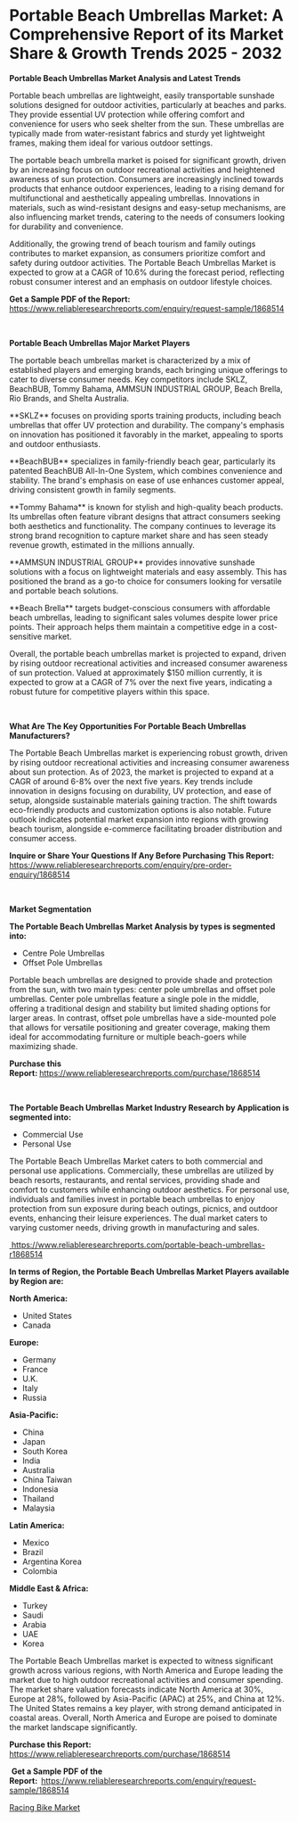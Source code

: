 <p><h1>Portable Beach Umbrellas Market: A Comprehensive Report of its Market Share & Growth Trends 2025 - 2032</h1></p><p><strong>Portable Beach Umbrellas Market Analysis and Latest Trends</strong></p>
<p><p>Portable beach umbrellas are lightweight, easily transportable sunshade solutions designed for outdoor activities, particularly at beaches and parks. They provide essential UV protection while offering comfort and convenience for users who seek shelter from the sun. These umbrellas are typically made from water-resistant fabrics and sturdy yet lightweight frames, making them ideal for various outdoor settings.</p><p>The portable beach umbrella market is poised for significant growth, driven by an increasing focus on outdoor recreational activities and heightened awareness of sun protection. Consumers are increasingly inclined towards products that enhance outdoor experiences, leading to a rising demand for multifunctional and aesthetically appealing umbrellas. Innovations in materials, such as wind-resistant designs and easy-setup mechanisms, are also influencing market trends, catering to the needs of consumers looking for durability and convenience.</p><p>Additionally, the growing trend of beach tourism and family outings contributes to market expansion, as consumers prioritize comfort and safety during outdoor activities. The Portable Beach Umbrellas Market is expected to grow at a CAGR of 10.6% during the forecast period, reflecting robust consumer interest and an emphasis on outdoor lifestyle choices.</p></p>
<p><strong>Get a Sample PDF of the Report:&nbsp;</strong> <a href="https://www.reliableresearchreports.com/enquiry/request-sample/1868514?utm_campaign=2788&utm_medium=2&utm_source=Github&utm_content=ia&utm_term=04042025&utm_id=portable-beach-umbrellas">https://www.reliableresearchreports.com/enquiry/request-sample/1868514</a></p>
<p>&nbsp;</p>
<p><strong>Portable Beach Umbrellas Major Market Players</strong></p>
<p><p>The portable beach umbrellas market is characterized by a mix of established players and emerging brands, each bringing unique offerings to cater to diverse consumer needs. Key competitors include SKLZ, BeachBUB, Tommy Bahama, AMMSUN INDUSTRIAL GROUP, Beach Brella, Rio Brands, and Shelta Australia.</p><p>**SKLZ** focuses on providing sports training products, including beach umbrellas that offer UV protection and durability. The company's emphasis on innovation has positioned it favorably in the market, appealing to sports and outdoor enthusiasts.</p><p>**BeachBUB** specializes in family-friendly beach gear, particularly its patented BeachBUB All-In-One System, which combines convenience and stability. The brand's emphasis on ease of use enhances customer appeal, driving consistent growth in family segments.</p><p>**Tommy Bahama** is known for stylish and high-quality beach products. Its umbrellas often feature vibrant designs that attract consumers seeking both aesthetics and functionality. The company continues to leverage its strong brand recognition to capture market share and has seen steady revenue growth, estimated in the millions annually.</p><p>**AMMSUN INDUSTRIAL GROUP** provides innovative sunshade solutions with a focus on lightweight materials and easy assembly. This has positioned the brand as a go-to choice for consumers looking for versatile and portable beach solutions.</p><p>**Beach Brella** targets budget-conscious consumers with affordable beach umbrellas, leading to significant sales volumes despite lower price points. Their approach helps them maintain a competitive edge in a cost-sensitive market.</p><p>Overall, the portable beach umbrellas market is projected to expand, driven by rising outdoor recreational activities and increased consumer awareness of sun protection. Valued at approximately $150 million currently, it is expected to grow at a CAGR of 7% over the next five years, indicating a robust future for competitive players within this space.</p></p>
<p>&nbsp;</p>
<p><strong>What Are The Key Opportunities For Portable Beach Umbrellas Manufacturers?</strong></p>
<p><p>The Portable Beach Umbrellas market is experiencing robust growth, driven by rising outdoor recreational activities and increasing consumer awareness about sun protection. As of 2023, the market is projected to expand at a CAGR of around 6-8% over the next five years. Key trends include innovation in designs focusing on durability, UV protection, and ease of setup, alongside sustainable materials gaining traction. The shift towards eco-friendly products and customization options is also notable. Future outlook indicates potential market expansion into regions with growing beach tourism, alongside e-commerce facilitating broader distribution and consumer access.</p></p>
<p><strong>Inquire or Share Your Questions If Any Before Purchasing This Report:</strong> <a href="https://www.reliableresearchreports.com/enquiry/pre-order-enquiry/1868514?utm_campaign=2788&utm_medium=2&utm_source=Github&utm_content=ia&utm_term=04042025&utm_id=portable-beach-umbrellas">https://www.reliableresearchreports.com/enquiry/pre-order-enquiry/1868514</a></p>
<p>&nbsp;</p>
<p><strong>Market Segmentation</strong></p>
<p><strong>The Portable Beach Umbrellas Market Analysis by types is segmented into:</strong></p>
<p><ul><li>Centre Pole Umbrellas</li><li>Offset Pole Umbrellas</li></ul></p>
<p><p>Portable beach umbrellas are designed to provide shade and protection from the sun, with two main types: center pole umbrellas and offset pole umbrellas. Center pole umbrellas feature a single pole in the middle, offering a traditional design and stability but limited shading options for larger areas. In contrast, offset pole umbrellas have a side-mounted pole that allows for versatile positioning and greater coverage, making them ideal for accommodating furniture or multiple beach-goers while maximizing shade.</p></p>
<p><strong>Purchase this Report:&nbsp;</strong><a href="https://www.reliableresearchreports.com/purchase/1868514?utm_campaign=2788&utm_medium=2&utm_source=Github&utm_content=ia&utm_term=04042025&utm_id=portable-beach-umbrellas">https://www.reliableresearchreports.com/purchase/1868514</a></p>
<p>&nbsp;</p>
<p><strong>The Portable Beach Umbrellas Market Industry Research by Application is segmented into:</strong></p>
<p><ul><li>Commercial Use</li><li>Personal Use</li></ul></p>
<p><p>The Portable Beach Umbrellas Market caters to both commercial and personal use applications. Commercially, these umbrellas are utilized by beach resorts, restaurants, and rental services, providing shade and comfort to customers while enhancing outdoor aesthetics. For personal use, individuals and families invest in portable beach umbrellas to enjoy protection from sun exposure during beach outings, picnics, and outdoor events, enhancing their leisure experiences. The dual market caters to varying customer needs, driving growth in manufacturing and sales.</p></p>
<p><a href="https://www.reliableresearchreports.com/portable-beach-umbrellas-r1868514?utm_campaign=2788&utm_medium=2&utm_source=Github&utm_content=ia&utm_term=04042025&utm_id=portable-beach-umbrellas">&nbsp;https://www.reliableresearchreports.com/portable-beach-umbrellas-r1868514</a></p>
<p><strong>In terms of Region, the Portable Beach Umbrellas Market Players available by Region are:</strong></p>
<p>
    <p> <strong> North America: </strong>
        <ul>
            <li>United States</li>
            <li>Canada</li>
        </ul>
        </p> 
    <p> <strong> Europe: </strong>
        <ul>
            <li>Germany</li>
            <li>France</li>
            <li>U.K.</li>
            <li>Italy</li>
            <li>Russia</li>
        </ul>
        </p> 
    <p> <strong> Asia-Pacific: </strong>
        <ul>
            <li>China</li>
            <li>Japan</li>
            <li>South Korea</li>
            <li>India</li>
            <li>Australia</li>
            <li>China Taiwan</li>
            <li>Indonesia</li>
            <li>Thailand</li>
            <li>Malaysia</li>
        </ul>
        </p> 
    <p> <strong> Latin America: </strong>
        <ul>
            <li>Mexico</li>
            <li>Brazil</li>
            <li>Argentina Korea</li>
            <li>Colombia</li>
        </ul>
        </p> 
    <p> <strong> Middle East & Africa: </strong>
        <ul>
            <li>Turkey</li>
            <li>Saudi</li>
            <li>Arabia</li>
            <li>UAE</li>
            <li>Korea</li>
        </ul>
    </p>
    </p>
<p><p>The Portable Beach Umbrellas market is expected to witness significant growth across various regions, with North America and Europe leading the market due to high outdoor recreational activities and consumer spending. The market share valuation forecasts indicate North America at 30%, Europe at 28%, followed by Asia-Pacific (APAC) at 25%, and China at 12%. The United States remains a key player, with strong demand anticipated in coastal areas. Overall, North America and Europe are poised to dominate the market landscape significantly.</p></p>
<p><strong>Purchase this Report: </strong><a href="https://www.reliableresearchreports.com/purchase/1868514?utm_campaign=2788&utm_medium=2&utm_source=Github&utm_content=ia&utm_term=04042025&utm_id=portable-beach-umbrellas">https://www.reliableresearchreports.com/purchase/1868514</a></p>
<p>&nbsp;<strong>Get a Sample PDF of the Report:&nbsp;&nbsp;</strong><a href="https://www.reliableresearchreports.com/enquiry/request-sample/1868514?utm_campaign=2788&utm_medium=2&utm_source=Github&utm_content=ia&utm_term=04042025&utm_id=portable-beach-umbrellas">https://www.reliableresearchreports.com/enquiry/request-sample/1868514</a></p>
<p><strong></strong></p>
<p><p><a href="https://github.com/nafidurii/Market-Research-Report-List-1/blob/main/racing-bike-market.md?utm_campaign=2788&utm_medium=2&utm_source=Github&utm_content=ia&utm_term=04042025&utm_id=portable-beach-umbrellas">Racing Bike Market</a></p></p>